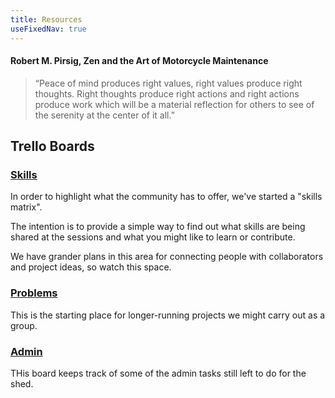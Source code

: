 ```yaml
---
title: Resources
useFixedNav: true
---
```

#### Robert M. Pirsig, Zen and the Art of Motorcycle Maintenance

> “Peace of mind produces right values, right values produce right thoughts. Right thoughts produce right actions and right actions produce work which will be a material reflection for others to see of the serenity at the center of it all.”

## Trello Boards

### [Skills](https://trello.com/b/W4NvovnG/skills-matrix)

In order to highlight what the community has to offer, we've started a "skills matrix".  

The intention is to provide a simple way to find out what skills are being shared at the sessions and what you might like to learn or contribute.

We have grander plans in this area for connecting people with collaborators and project ideas, so watch this space.



### [Problems](https://trello.com/b/8EllkZqi/techshed-problem-board)

This is the starting place for longer-running projects we might carry out as a group.



### [Admin](https://trello.com/b/z23NtQ2M/techshed-todo)

THis board keeps track of some of the admin tasks still left to do for the shed.
